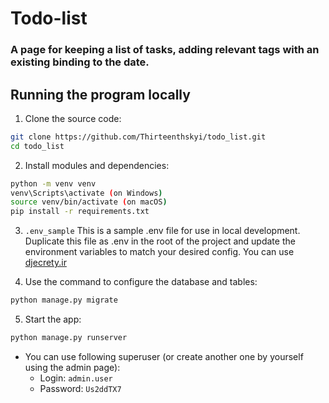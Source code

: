 # Todo-list
### A page for keeping a list of tasks, adding relevant tags with an existing binding to the date.
## Running the program locally

1. Clone the source code:

```bash
git clone https://github.com/Thirteenthskyi/todo_list.git
cd todo_list
```

2. Install modules and dependencies:

```bash
python -m venv venv
venv\Scripts\activate (on Windows)
source venv/bin/activate (on macOS)
pip install -r requirements.txt
```

3. `.env_sample` 
This is a sample .env file for use in local development.
Duplicate this file as .env in the root of the project
and update the environment variables to match your
desired config. You can use [djecrety.ir](https://djecrety.ir/)

4. Use the command to configure the database and tables:

```bash
python manage.py migrate
```

5. Start the app:

```bash
python manage.py runserver
```

- You can use following superuser (or create another one by yourself using the admin page):
    - Login: `admin.user`
    - Password: `Us2ddTX7`

